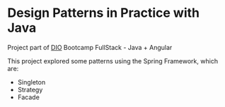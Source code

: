 # Design Patterns in Practice with Java

<p>Project part of <a href="https://web.dio.me/">DIO</a> Bootcamp FullStack - Java + Angular </p>

<p>This project explored some patterns using the Spring Framework, which are:</p> 

- Singleton
- Strategy
- Facade


